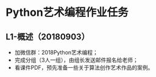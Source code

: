 # Python艺术编程作业任务
## L1-概述（20180903）
- 加微信群：2018Python艺术编程；
- 完成分组（3人一组），由组长发送邮件报名给老师；
- 看课件PDF，预先准备一些关于算法创作艺术作品的案例。
